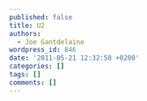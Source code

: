 ```yaml
---
published: false
title: U2
authors:
  - Joe Gantdelaine
wordpress_id: 846
date: '2011-05-21 12:32:58 +0200'
categories: []
tags: []
comments: []
---
```


